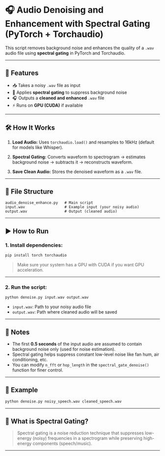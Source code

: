 # 🎧 Audio Denoising and Enhancement with Spectral Gating (PyTorch + Torchaudio)

This script removes background noise and enhances the quality of a `.wav` audio file using **spectral gating** in PyTorch and Torchaudio.

---

## 🚀 Features

* 📥 Takes a noisy `.wav` file as input
* 🧠 Applies **spectral gating** to suppress background noise
* 🎧 Outputs a **cleaned and enhanced** `.wav` file
* ⚡ Runs on **GPU (CUDA)** if available

---

## 🛠️ How It Works

1. **Load Audio:**
   Uses `torchaudio.load()` and resamples to 16kHz (default for models like Whisper).

2. **Spectral Gating:**
   Converts waveform to spectrogram → estimates background noise → subtracts it → reconstructs waveform.

3. **Save Clean Audio:**
   Stores the denoised waveform as a `.wav` file.

---

## 🧱 File Structure

```
audio_denoise_enhance.py   # Main script
input.wav                  # Example input (your noisy audio)
output.wav                 # Output (cleaned audio)
```

---

## ▶️ How to Run

### 1. Install dependencies:

```bash
pip install torch torchaudio
```

> Make sure your system has a GPU with CUDA if you want GPU acceleration.

---

### 2. Run the script:

```bash
python denoise.py input.wav output.wav
```

* `input.wav`: Path to your noisy audio file
* `output.wav`: Path where cleaned audio will be saved

---

## 📌 Notes

* The first **0.5 seconds** of the input audio are assumed to contain background noise only (used for noise estimation).
* Spectral gating helps suppress constant low-level noise like fan hum, air conditioning, etc.
* You can modify `n_fft` or `hop_length` in the `spectral_gate_denoise()` function for finer control.

---

## 🧪 Example

```bash
python denoise.py noisy_speech.wav cleaned_speech.wav
```

---

## 🧠 What is Spectral Gating?

> Spectral gating is a noise reduction technique that suppresses low-energy (noisy) frequencies in a spectrogram while preserving high-energy components (speech/music).

---
